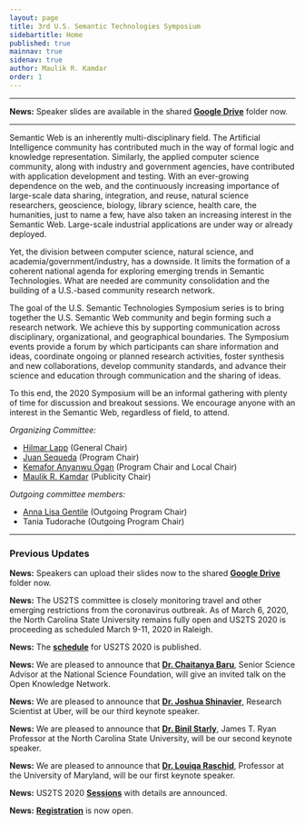 ```yaml
---
layout: page
title: 3rd U.S. Semantic Technologies Symposium
sidebartitle: Home
published: true
mainnav: true
sidenav: true
author: Maulik R. Kamdar
order: 1
---
```


----------------------------------------------------------------

**News:** Speaker slides are available in the shared [**Google Drive**](http://bit.ly/us2ts2020public) folder now.

----------------------------------------------------------------

Semantic Web is an inherently multi-disciplinary field. The Artificial Intelligence community has contributed much in the way of formal logic and knowledge representation. Similarly, the applied computer science community, along with industry and government agencies, have contributed with application development and testing. With an ever-growing dependence on the web, and the continuously increasing importance of large-scale data sharing, integration, and reuse, natural science researchers, geoscience, biology, library science, health care, the humanities, just to name a few, have also taken an increasing interest in the Semantic Web. Large-scale industrial applications are under way or already deployed.

Yet, the division between computer science, natural science, and academia/government/industry, has a downside. It limits the formation of a coherent national agenda for exploring emerging trends in Semantic Technologies. What are needed are community consolidation and the building of a U.S.-based community research network.

The goal of the U.S. Semantic Technologies Symposium series is to bring together the U.S. Semantic Web community and begin forming such a research network. We achieve this by supporting communication across disciplinary, organizational, and geographical boundaries. The Symposium events provide a forum by which participants can share information and ideas, coordinate ongoing or planned research activities, foster synthesis and new collaborations, develop community standards, and advance their science and education through communication and the sharing of ideas.

To this end, the 2020 Symposium will be an informal gathering with plenty of time for discussion and breakout sessions. We encourage anyone with an interest in the Semantic Web, regardless of field, to attend.

_Organizing Committee:_
- [Hilmar Lapp] (General Chair)
- [Juan Sequeda] (Program Chair)
- [Kemafor Anyanwu Ogan] (Program Chair and Local Chair)
- [Maulik R. Kamdar] (Publicity Chair)

_Outgoing committee members:_
- [Anna Lisa Gentile] (Outgoing Program Chair)
- Tania Tudorache (Outgoing Program Chair)

[Hilmar Lapp]: https://orcid.org/0000-0001-9107-0714
[Juan Sequeda]: http://juansequeda.com
[Kemafor Anyanwu Ogan]: https://www.csc2.ncsu.edu/faculty/kogan/
[Maulik R. Kamdar]: http://maulik-kamdar.com/
[Anna Lisa Gentile]: https://anligentile.github.io

----------------------------------------------------------------

### Previous Updates

**News:** Speakers can upload their slides now to the shared [**Google Drive**](http://bit.ly/us2ts2020public) folder now.

**News:** The US2TS committee is closely monitoring travel and other emerging restrictions from the coronavirus outbreak. As of March 6, 2020, the North Carolina State University remains fully open and US2TS 2020 is proceeding as scheduled March 9-11, 2020 in Raleigh.

**News:** The [**schedule**](https://us2ts.org/program) for US2TS 2020 is published.

**News:** We are pleased to announce that [**Dr. Chaitanya Baru**](https://us2ts.org/invited-talk-baru), Senior Science Advisor at the National Science Foundation, will give an invited talk on the Open Knowledge Network.

**News:** We are pleased to announce that [**Dr. Joshua Shinavier**](https://us2ts.org/keynote-joshua-shinavier), Research Scientist at Uber, will be our third keynote speaker.

**News:** We are pleased to announce that [**Dr. Binil Starly**](https://us2ts.org/keynote-binil-starly), James T. Ryan Professor at the North Carolina State University, will be our second keynote speaker.

**News:** We are pleased to announce that [**Dr. Louiqa Raschid**](https://us2ts.org/keynote-louiqa-raschid), Professor at the University of Maryland, will be our first keynote speaker.

**News:** US2TS 2020 [**Sessions**](https://us2ts.org/program#sessions) with details are announced.

**News:** [**Registration**](https://us2ts.org/registration) is now open.
